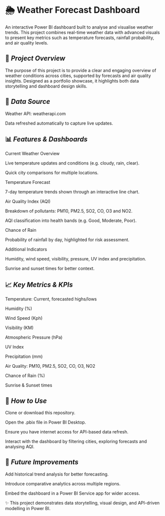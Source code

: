# **🌦 Weather Forecast Dashboard**

An interactive Power BI dashboard built to analyse and visualise weather trends. This project combines real-time weather data with advanced visuals to present key metrics such as temperature forecasts, rainfall probability, and air quality levels.

## 📌 *Project Overview*

The purpose of this project is to provide a clear and engaging overview of weather conditions across cities, supported by forecasts and air quality insights. Designed as a portfolio showcase, it highlights both data storytelling and dashboard design skills.

## 🔗 *Data Source*

Weather API: weatherapi.com

Data refreshed automatically to capture live updates.

## 📊 *Features & Dashboards*

Current Weather Overview

Live temperature updates and conditions (e.g. cloudy, rain, clear).

Quick city comparisons for multiple locations.

Temperature Forecast

7-day temperature trends shown through an interactive line chart.

Air Quality Index (AQI)

Breakdown of pollutants: PM10, PM2.5, SO2, CO, O3 and NO2.

AQI classification into health bands (e.g. Good, Moderate, Poor).

Chance of Rain

Probability of rainfall by day, highlighted for risk assessment.

Additional Indicators

Humidity, wind speed, visibility, pressure, UV index and precipitation.

Sunrise and sunset times for better context.

## 📈 *Key Metrics & KPIs*

Temperature: Current, forecasted highs/lows

Humidity (%)

Wind Speed (Kph)

Visibility (KM)

Atmospheric Pressure (hPa)

UV Index

Precipitation (mm)

Air Quality: PM10, PM2.5, SO2, CO, O3, NO2

Chance of Rain (%)

Sunrise & Sunset times

## 🚀 *How to Use*

Clone or download this repository.

Open the .pbix file in Power BI Desktop.

Ensure you have internet access for API-based data refresh.

Interact with the dashboard by filtering cities, exploring forecasts and analysing AQI.

## 📌 *Future Improvements*

Add historical trend analysis for better forecasting.

Introduce comparative analytics across multiple regions.

Embed the dashboard in a Power BI Service app for wider access.

✨ This project demonstrates data storytelling, visual design, and API-driven modelling in Power BI.
